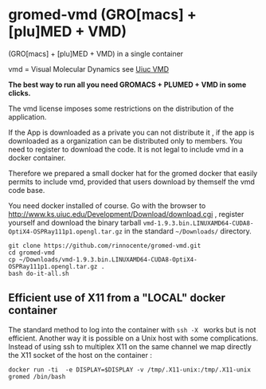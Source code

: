 # gromed-vmd (GRO[macs] + [plu]MED + VMD) 
(GRO[macs] + [plu]MED + VMD) in a single container


vmd = Visual Molecular Dynamics see [Uiuc VMD](http://www.ks.uiuc.edu/Research/vmd/)

**The best way to run all you need GROMACS + PLUMED + VMD in some clicks.**

The vmd license imposes some restrictions on the distribution of the application.

If the App is downloaded as a private you can not  distribute it , if the app is
downloaded as a organization can be distributed only to members. 
You need to register to download the code.
It is not legal to include vmd in a docker container.

Therefore we prepared a small docker hat for the gromed docker
that easily permits to include vmd, provided that users download by
themself the vmd code base.

You need docker installed of course.
Go with the browser to http://www.ks.uiuc.edu/Development/Download/download.cgi , register yourself
and download the binary tarball ```vmd-1.9.3.bin.LINUXAMD64-CUDA8-OptiX4-OSPRay111p1.opengl.tar.gz```
in the standard ```~/Downloads/``` directory.

```
git clone https://github.com/rinnocente/gromed-vmd.git
cd gromed-vmd
cp ~/Downloads/vmd-1.9.3.bin.LINUXAMD64-CUDA8-OptiX4-OSPRay111p1.opengl.tar.gz .
bash do-it-all.sh
```

## Efficient use of X11 from a "LOCAL" docker container

The standard method to log into the container with `ssh -X ` works but is not
efficient. Another way it is possible on a Unix host with some complications.
Instead of using ssh to multiplex X11 on the same channel we map
directly the X11 socket of the host on the container :
```
docker run -ti  -e DISPLAY=$DISPLAY -v /tmp/.X11-unix:/tmp/.X11-unix  gromed /bin/bash
```
